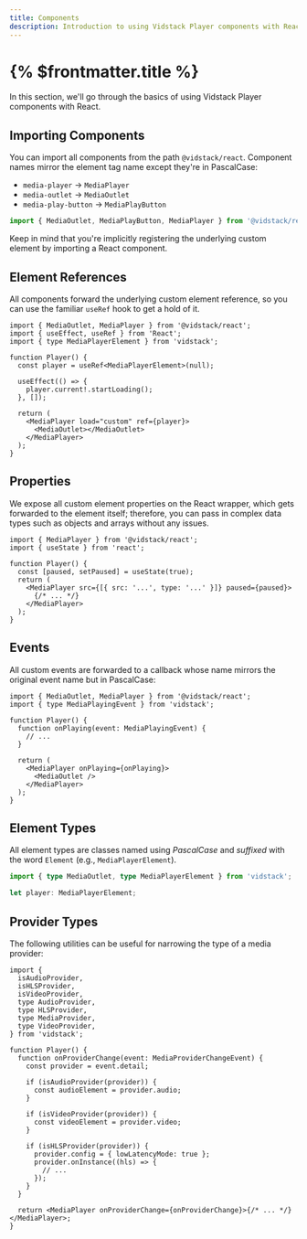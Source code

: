 ```yaml
---
title: Components
description: Introduction to using Vidstack Player components with React.
---
```


# {% $frontmatter.title %}

In this section, we'll go through the basics of using Vidstack Player components with React.

## Importing Components

You can import all components from the path `@vidstack/react`. Component names mirror
the element tag name except they're in PascalCase:

- `media-player` -> `MediaPlayer`
- `media-outlet` -> `MediaOutlet`
- `media-play-button` -> `MediaPlayButton`

```js
import { MediaOutlet, MediaPlayButton, MediaPlayer } from '@vidstack/react';
```

Keep in mind that you're implicitly registering the underlying custom element by importing a
React component.

## Element References

All components forward the underlying custom element reference, so you can use the familiar
`useRef` hook to get a hold of it.

```tsx
import { MediaOutlet, MediaPlayer } from '@vidstack/react';
import { useEffect, useRef } from 'React';
import { type MediaPlayerElement } from 'vidstack';

function Player() {
  const player = useRef<MediaPlayerElement>(null);

  useEffect(() => {
    player.current!.startLoading();
  }, []);

  return (
    <MediaPlayer load="custom" ref={player}>
      <MediaOutlet></MediaOutlet>
    </MediaPlayer>
  );
}
```

## Properties

We expose all custom element properties on the React wrapper, which gets forwarded to the
element itself; therefore, you can pass in complex data types such as objects and arrays without
any issues.

```tsx
import { MediaPlayer } from '@vidstack/react';
import { useState } from 'react';

function Player() {
  const [paused, setPaused] = useState(true);
  return (
    <MediaPlayer src={[{ src: '...', type: '...' }]} paused={paused}>
      {/* ... */}
    </MediaPlayer>
  );
}
```

## Events

All custom events are forwarded to a callback whose name mirrors the original event name but in
PascalCase:

```tsx
import { MediaOutlet, MediaPlayer } from '@vidstack/react';
import { type MediaPlayingEvent } from 'vidstack';

function Player() {
  function onPlaying(event: MediaPlayingEvent) {
    // ...
  }

  return (
    <MediaPlayer onPlaying={onPlaying}>
      <MediaOutlet />
    </MediaPlayer>
  );
}
```

## Element Types

All element types are classes named using _PascalCase_ and _suffixed_ with the word `Element`
(e.g., `MediaPlayerElement`).

```ts {% copy=true %}
import { type MediaOutlet, type MediaPlayerElement } from 'vidstack';

let player: MediaPlayerElement;
```

## Provider Types

The following utilities can be useful for narrowing the type of a media provider:

```tsx {% copy=true %}
import {
  isAudioProvider,
  isHLSProvider,
  isVideoProvider,
  type AudioProvider,
  type HLSProvider,
  type MediaProvider,
  type VideoProvider,
} from 'vidstack';

function Player() {
  function onProviderChange(event: MediaProviderChangeEvent) {
    const provider = event.detail;

    if (isAudioProvider(provider)) {
      const audioElement = provider.audio;
    }

    if (isVideoProvider(provider)) {
      const videoElement = provider.video;
    }

    if (isHLSProvider(provider)) {
      provider.config = { lowLatencyMode: true };
      provider.onInstance((hls) => {
        // ...
      });
    }
  }

  return <MediaPlayer onProviderChange={onProviderChange}>{/* ... */}</MediaPlayer>;
}
```
